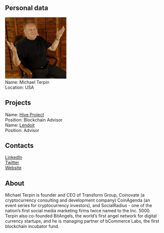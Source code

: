 ## Personal data
![ photo](photo/michael_terpin.jpg)  
Name: Michael Terpin  
Location: USA
## Projects 
Name: [Hive Project](../projects/hive.md)  
Position: Blockchain Advisor    
Name: [Lendoit](../projects/lendoit.md)  
Position: Advisor 
## Contacts
[LinkedIn](https://www.linkedin.com/in/michaelterpin/?ppe=1)   
[Twitter](https://twitter.com/michaelterpin)  
[Website](http://www.transform.pr/)
## About
Michael Terpin is founder and CEO of Transform Group, Coinovate (a cryptocurrency consulting and development company) CoinAgenda (an event series for cryptocurrency investors), and SocialRadius - one of the nation’s first social media marketing firms twice named to the Inc. 5000. Terpin also co-founded BitAngels, the world’s first angel network for digital currency startups, and he is managing partner of bCommerce Labs, the first blockchain incubator fund.
